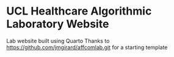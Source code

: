 # UCL Healthcare Algorithmic Laboratory Website

Lab website built using Quarto
Thanks to https://github.com/jmgirard/affcomlab.git for a starting template

